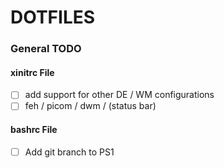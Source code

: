 # DOTFILES #

### General TODO ###

#### xinitrc File ####

- [ ] add support for other DE / WM configurations
- [ ] feh / picom / dwm / (status bar)

#### bashrc File ####

- [ ] Add git branch to PS1

